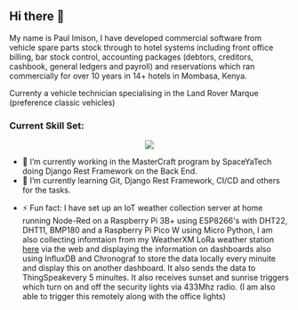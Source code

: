 ## Hi there 👋

My name is Paul Imison, I have developed commercial software from vehicle spare parts stock through to hotel systems including front office billing, bar stock control, accounting packages (debtors, creditors, cashbook, general ledgers and payroll) and reservations which ran commercially for over 10 years in 14+ hotels in Mombasa, Kenya.

Currenty a vehicle technician specialising in the Land Rover Marque (preference classic vehicles)

<!--
**PaulImison/PaulImison** is a ✨ _special_ ✨ repository because its `README.md` (this file) appears on your GitHub profile.

Here are some ideas to get you started:
-->
### Current Skill Set:

<p align="center">
  <a href="https://skillicons.dev">
    <img src="https://skillicons.dev/icons?i=git,github,py,django,postman,arduino,raspberrypi,cpp,ubuntu,md,vscode,vscodium,wordpress" />
  </a>
</p>

- 🔭 I’m currently working in the MasterCraft program by SpaceYaTech doing Django Rest Framework on the Back End.
- 🌱 I’m currently learning Git, Django Rest Framework, CI/CD and others for the tasks.
<!--
- 👯 I’m looking to collaborate on ...
- 🤔 I’m looking for help with ...
- 💬 Ask me about ...
- 📫 How to reach me: ...
- 😄 Pronouns: ...
-->
- ⚡ Fun fact: I have set up an IoT weather collection server at home running Node-Red on a Raspberry Pi 3B+ using ESP8266's with DHT22, DHT11, BMP180 and a Raspberry Pi Pico W using Micro Python, I am also collecting infomtaion from my WeatherXM LoRa weather station [here](https://explorer.weatherxm.com/stations/windy-ivory-uv) via the web and displaying the information on dashboards also using InfluxDB and Chronograf to store the data locally every minuite and display this on another dashboard. It also sends the data to ThingSpeakevery 5 minuites. It also receives sunset and sunrise triggers which turn on and off the security lights via 433Mhz radio. (I am also able to trigger this remotely along with the office lights)


